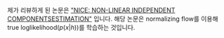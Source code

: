 제가 리뷰하게 된 논문은 ["NICE: NON-LINEAR INDEPENDENT COMPONENTSESTIMATION"](https://arxiv.org/pdf/1410.8516.pdf) 입니다. 해당 
논문은 normalizing flow를 이용해 
true loglikelihood($p(x|h)$)를 
학습하는 것입니다.

